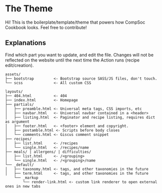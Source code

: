 # The Theme

Hi! This is the boilerplate/template/theme that powers how CompSoc Cookbook looks.
Feel free to contribute!

## Explanations

Find which part you want to update, and edit the file. Changes will not be
reflected on the website until the next time the Action runs (recipe edit/creation).

```
assets/
├── bootstrap         <- Bootstrap source SASS/JS files, don't touch.
└── scss              <- All custom CSS

layouts/
├── 404.html          <- 404
├── index.html        <- Homepage
├── partials/
│   ├── preamble.html <- Universal meta tags, CSS imports, etc
│   ├── navbar.html   <- Universal navbar contained in a <header>
│   ├── listing.html  <- Paginator and recipe listing, requires dict as argument
│   ├── footer.html   <- <footer> element and copyright.
│   ├── postamble.html <- Scripts before body closes
│   └── comments.html <- Giscus comment snippet
├── recipes/
│   ├── list.html     <- /recipes
│   └── single.html   <- /recipes/name
├── meals/ | allergens/ | difficulties/
│   ├── list.html     <- /<grouping>
│   └── single.html   <- /<grouping>/name
└── _default/
│   ├── taxonomy.html <- tags, and other taxonomies in the future
│   ├── term.html     <- tags, and other taxonomies in the future
    └── _markup
        └── render-link.html <- custom link renderer to open external ones in new tabs
```
